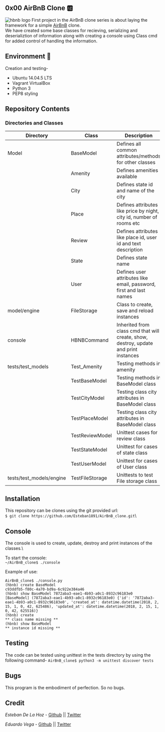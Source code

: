 ## 0x00 AirBnB Clone :ab:
![hbnb logo](https://s3.amazonaws.com/intranet-projects-files/holbertonschool-higher-level_programming+/263/HBTN-hbnb-Final.png)
First project in the AirBnB clone series is about laying the framework for a simple [AirBnB](http://airbnb.com/) clone.\
We have created some base classes for recieving, serializing and deserializtion of information along with creating a console using Class cmd for added control of handling the information.

## Environment :diamond_shape_with_a_dot_inside:
Creation and testing-
* Ubuntu 14.04.5 LTS
* Vagrant VirtualBox
* Python 3
* PEP8 styling

## Repository Contents
### Directories and Classes
| Directory        | Class         | Description                                                                         |
|------------------|---------------|-------------------------------------------------------------------------------------|
| Model            | BaseModel     | Defines all common attributes/methods for other classes                             |
|                  | Amenity       | Defines amenities available                                                         |
|                  | City          | Defines state id and name of the city                                               |
|                  | Place         | Defines attributes like price by night, city id, number of rooms etc                |
|                  | Review        | Defines attributes like place id, user id and text description                      |
|                  | State         | Defines state name                                                                  |
|                  | User          | Defines user attributes like email, password, first and last names                  |
| model/engine     | FileStorage   | Class to create, save and reload instances                                          |
| console          | HBNBCommand   | Inherited from class cmd that will create, show, destroy, update and print instances|
| tests/test_models| Test_Amenity  | Testing methods in amenity                                                          |
|                  | TestBaseModel | Testing methods in BaseModel class                                                  |
|                  | TestCityModel | Testing class city attributes in BaseModel class                                    |
|                  | TestPlaceModel| Testing class city	attributes in BaseModel	class                                    |
|                  | TestReviewModel| Unittest cases for review class                                                    |
|                  | TestStateModel| Unittest for cases of state class                                                   |
|                  | TestUserModel | Unittest for cases of User class                                                    |
| tests/test_models/engine| TestFileStorage | Unittests to test File storage class                                       |

## Installation
This repository can be clones using the git provided url:\
``` $ git clone https://github.com/Esteban1891/AirBnB_clone.git ```\

## Console
The console is used to create, update, destroy and print instances of the classes.\

To start the console:\
``` ~/AirBnB_clone$ ./console ```

Example of use:
```
AirBnB_clone$ ./console.py
(hbnb) create BaseModel
c93ddfb5-f80c-4a70-bd9a-6c922e384a46
(hbnb) show BaseModel 7872aba3-eae1-4b93-a0c1-8932c96183e0
[BaseModel] (7872aba3-eae1-4b93-a0c1-8932c96183e0) {'id': '7872aba3-eae1-4b93-a0c1-8932c96183e0', 'created_at': datetime.datetime(2018, 2, 15, 1, 0, 42, 625486), 'updated_at': datetime.datetime(2018, 2, 15, 1, 0, 42, 625516)}
(hbnb) create
** class name missing **
(hbnb) show BaseModel
** instance id missing **

```
## Testing
The code can be tested using unittest in the tests directory by using the following command-
```AirBnB_clone$ python3 -m unittest discover tests```

## Bugs
This program is the embodiment of perfection. So no bugs.

## Credit
*Esteban De La Hoz* - [Github](https://github.com/Esteban18911) || [Twitter](https://twitter.com/Esteban18911)

*Eduardo Vega* - [Github](https://github.com/EduardoVega04) || [Twitter](https://twitter.com/eduardo_vega04)
